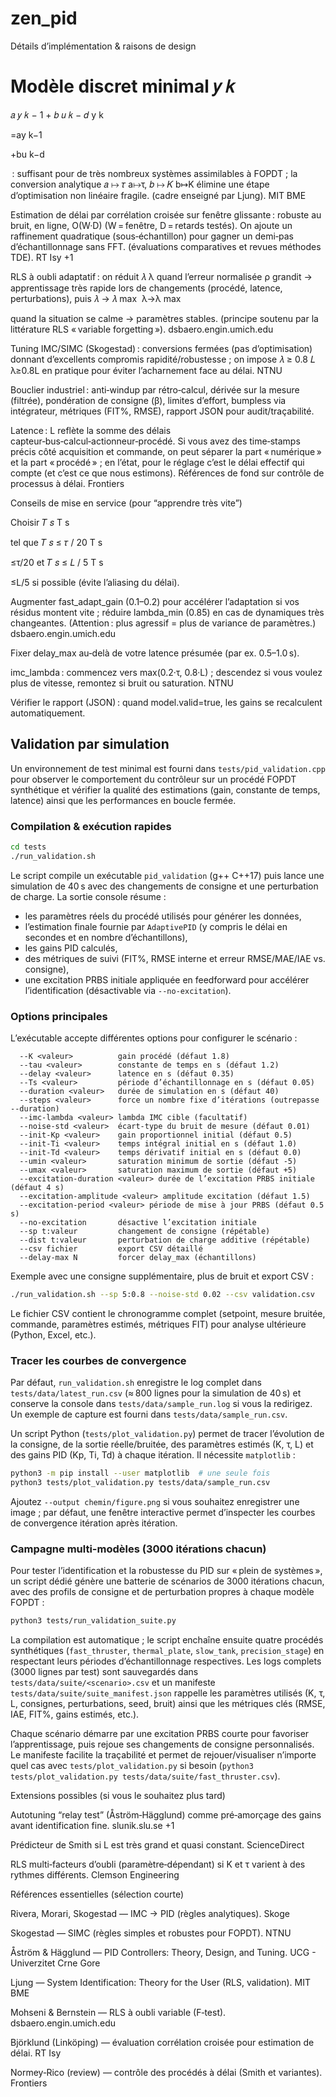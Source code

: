 # zen_pid
Détails d’implémentation & raisons de design

Modèle discret minimal 
𝑦
𝑘
=
𝑎
𝑦
𝑘
−
1
+
𝑏
𝑢
𝑘
−
𝑑
y
k
	​

=ay
k−1
	​

+bu
k−d
	​

 : suffisant pour de très nombreux systèmes assimilables à FOPDT ; la conversion analytique 
𝑎
↦
𝜏
a↦τ, 
𝑏
↦
𝐾
b↦K élimine une étape d’optimisation non linéaire fragile. (cadre enseigné par Ljung). 
MIT BME

Estimation de délai par corrélation croisée sur fenêtre glissante : robuste au bruit, en ligne, O(W·D) (W = fenêtre, D = retards testés). On ajoute un raffinement quadratique (sous‑échantillon) pour gagner un demi‑pas d’échantillonnage sans FFT. (évaluations comparatives et revues méthodes TDE). 
RT Isy
+1

RLS à oubli adaptatif : on réduit 
𝜆
λ quand l’erreur normalisée ρ grandit → apprentissage très rapide lors de changements (procédé, latence, perturbations), puis 
𝜆
→
𝜆
max
⁡
λ→λ
max
	​

 quand la situation se calme → paramètres stables. (principe soutenu par la littérature RLS « variable forgetting »). 
dsbaero.engin.umich.edu

Tuning IMC/SIMC (Skogestad) : conversions fermées (pas d’optimisation) donnant d’excellents compromis rapidité/robustesse ; on impose 
𝜆
≥
0.8
𝐿
λ≥0.8L en pratique pour éviter l’acharnement face au délai. 
NTNU

Bouclier industriel : anti‑windup par rétro‑calcul, dérivée sur la mesure (filtrée), pondération de consigne (β), limites d’effort, bumpless via intégrateur, métriques (FIT%, RMSE), rapport JSON pour audit/traçabilité.

Latence : L reflète la somme des délais capteur‑bus‑calcul‑actionneur‑procédé. Si vous avez des time‑stamps précis côté acquisition et commande, on peut séparer la part « numérique » et la part « procédé » ; en l’état, pour le réglage c’est le délai effectif qui compte (et c’est ce que nous estimons). Références de fond sur contrôle de processus à délai. 
Frontiers

Conseils de mise en service (pour “apprendre très vite”)

Choisir 
𝑇
𝑠
T
s
	​

 tel que 
𝑇
𝑠
≤
𝜏
/
20
T
s
	​

≤τ/20 et 
𝑇
𝑠
≤
𝐿
/
5
T
s
	​

≤L/5 si possible (évite l’aliasing du délai).

Augmenter fast_adapt_gain (0.1–0.2) pour accélérer l’adaptation si vos résidus montent vite ; réduire lambda_min (0.85) en cas de dynamiques très changeantes. (Attention : plus agressif = plus de variance de paramètres.) 
dsbaero.engin.umich.edu

Fixer delay_max au‑delà de votre latence présumée (par ex. 0.5–1.0 s).

imc_lambda : commencez vers max(0.2·τ, 0.8·L) ; descendez si vous voulez plus de vitesse, remontez si bruit ou saturation. 
NTNU

Vérifier le rapport (JSON) : quand model.valid=true, les gains se recalculent automatiquement.

## Validation par simulation

Un environnement de test minimal est fourni dans `tests/pid_validation.cpp` pour observer le comportement du contrôleur sur un procédé FOPDT synthétique et vérifier la qualité des estimations (gain, constante de temps, latence) ainsi que les performances en boucle fermée.

### Compilation & exécution rapides

```bash
cd tests
./run_validation.sh
```

Le script compile un exécutable `pid_validation` (g++ C++17) puis lance une simulation de 40 s avec des changements de consigne et une perturbation de charge. La sortie console résume :

- les paramètres réels du procédé utilisés pour générer les données,
- l’estimation finale fournie par `AdaptivePID` (y compris le délai en secondes et en nombre d’échantillons),
- les gains PID calculés,
- des métriques de suivi (FIT%, RMSE interne et erreur RMSE/MAE/IAE vs. consigne),
- une excitation PRBS initiale appliquée en feedforward pour accélérer l’identification (désactivable via `--no-excitation`).

### Options principales

L’exécutable accepte différentes options pour configurer le scénario :

```
  --K <valeur>          gain procédé (défaut 1.8)
  --tau <valeur>        constante de temps en s (défaut 1.2)
  --delay <valeur>      latence en s (défaut 0.35)
  --Ts <valeur>         période d’échantillonnage en s (défaut 0.05)
  --duration <valeur>   durée de simulation en s (défaut 40)
  --steps <valeur>      force un nombre fixe d’itérations (outrepasse --duration)
  --imc-lambda <valeur> lambda IMC cible (facultatif)
  --noise-std <valeur>  écart-type du bruit de mesure (défaut 0.01)
  --init-Kp <valeur>    gain proportionnel initial (défaut 0.5)
  --init-Ti <valeur>    temps intégral initial en s (défaut 1.0)
  --init-Td <valeur>    temps dérivatif initial en s (défaut 0.0)
  --umin <valeur>       saturation minimum de sortie (défaut -5)
  --umax <valeur>       saturation maximum de sortie (défaut +5)
  --excitation-duration <valeur> durée de l’excitation PRBS initiale (défaut 4 s)
  --excitation-amplitude <valeur> amplitude excitation (défaut 1.5)
  --excitation-period <valeur> période de mise à jour PRBS (défaut 0.5 s)
  --no-excitation       désactive l’excitation initiale
  --sp t:valeur         changement de consigne (répétable)
  --dist t:valeur       perturbation de charge additive (répétable)
  --csv fichier         export CSV détaillé
  --delay-max N         forcer delay_max (échantillons)
```

Exemple avec une consigne supplémentaire, plus de bruit et export CSV :

```bash
./run_validation.sh --sp 5:0.8 --noise-std 0.02 --csv validation.csv
```

Le fichier CSV contient le chronogramme complet (setpoint, mesure bruitée, commande, paramètres estimés, métriques FIT) pour analyse ultérieure (Python, Excel, etc.).

### Tracer les courbes de convergence

Par défaut, `run_validation.sh` enregistre le log complet dans `tests/data/latest_run.csv` (≈ 800 lignes pour la simulation de 40 s) et conserve la console dans `tests/data/sample_run.log` si vous la redirigez. Un exemple de capture est fourni dans `tests/data/sample_run.csv`.

Un script Python (`tests/plot_validation.py`) permet de tracer l’évolution de la consigne, de la sortie réelle/bruitée, des paramètres estimés (K, τ, L) et des gains PID (Kp, Ti, Td) à chaque itération. Il nécessite `matplotlib` :

```bash
python3 -m pip install --user matplotlib  # une seule fois
python3 tests/plot_validation.py tests/data/sample_run.csv
```

Ajoutez `--output chemin/figure.png` si vous souhaitez enregistrer une image ; par défaut, une fenêtre interactive permet d’inspecter les courbes de convergence itération après itération.

### Campagne multi-modèles (3000 itérations chacun)

Pour tester l’identification et la robustesse du PID sur « plein de systèmes », un script dédié génère une batterie de scénarios de 3000 itérations chacun, avec des profils de consigne et de perturbation propres à chaque modèle FOPDT :

```bash
python3 tests/run_validation_suite.py
```

La compilation est automatique ; le script enchaîne ensuite quatre procédés synthétiques (`fast_thruster`, `thermal_plate`, `slow_tank`, `precision_stage`) en respectant leurs périodes d’échantillonnage respectives. Les logs complets (3000 lignes par test) sont sauvegardés dans `tests/data/suite/<scenario>.csv` et un manifeste `tests/data/suite/suite_manifest.json` rappelle les paramètres utilisés (K, τ, L, consignes, perturbations, seed, bruit) ainsi que les métriques clés (RMSE, IAE, FIT%, gains estimés, etc.).

Chaque scénario démarre par une excitation PRBS courte pour favoriser l’apprentissage, puis rejoue ses changements de consigne personnalisés. Le manifeste facilite la traçabilité et permet de rejouer/visualiser n’importe quel cas avec `tests/plot_validation.py` si besoin (`python3 tests/plot_validation.py tests/data/suite/fast_thruster.csv`).

Extensions possibles (si vous le souhaitez plus tard)

Autotuning “relay test” (Åström‑Hägglund) comme pré‑amorçage des gains avant identification fine. 
slunik.slu.se
+1

Prédicteur de Smith si L est très grand et quasi constant. 
ScienceDirect

RLS multi‑facteurs d’oubli (paramètre‑dépendant) si K et τ varient à des rythmes différents. 
Clemson Engineering

Références essentielles (sélection courte)

Rivera, Morari, Skogestad — IMC → PID (règles analytiques). 
Skoge

Skogestad — SIMC (règles simples et robustes pour FOPDT). 
NTNU

Åström & Hägglund — PID Controllers: Theory, Design, and Tuning. 
UCG - Univerzitet Crne Gore

Ljung — System Identification: Theory for the User (RLS, validation). 
MIT BME

Mohseni & Bernstein — RLS à oubli variable (F‑test). 
dsbaero.engin.umich.edu

Björklund (Linköping) — évaluation corrélation croisée pour estimation de délai. 
RT Isy

Normey‑Rico (review) — contrôle des procédés à délai (Smith et variantes). 
Frontiers
